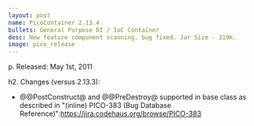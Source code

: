 ```yaml
---
layout: post
name: PicoContainer 2.13.4
bullets: General Purpose DI / IoC Container
desc: New feature component scanning, bug fixed. Jar Size - 319K.
image: pico_release
---
```

p.  Released: May 1st, 2011

h2. Changes (versus 2.13.3):
* @@PostConstruct@ and @@PreDestroy@ supported in base class as described in "(inline) PICO-383 (Bug Database Reference)":https://jira.codehaus.org/browse/PICO-383
